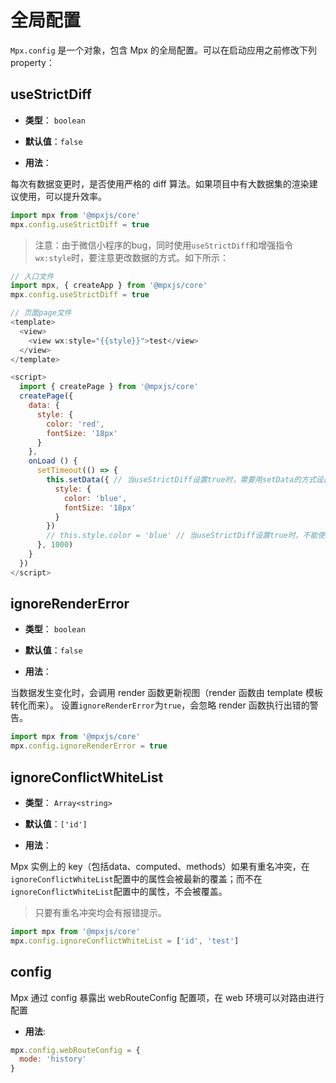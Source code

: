 
# 全局配置

`Mpx.config` 是一个对象，包含 Mpx 的全局配置。可以在启动应用之前修改下列 property：

## useStrictDiff

- **类型**： `boolean`

- **默认值**：`false`

- **用法**：

每次有数据变更时，是否使用严格的 diff 算法。如果项目中有大数据集的渲染建议使用，可以提升效率。

``` javascript
import mpx from '@mpxjs/core'
mpx.config.useStrictDiff = true
```

> 注意：由于微信小程序的bug，同时使用`useStrictDiff`和增强指令`wx:style`时，要注意更改数据的方式。如下所示：

``` javascript
// 入口文件
import mpx, { createApp } from '@mpxjs/core'
mpx.config.useStrictDiff = true

// 页面page文件
<template>
  <view>
    <view wx:style="{{style}}">test</view>
  </view>
</template>

<script>
  import { createPage } from '@mpxjs/core'
  createPage({
    data: {
      style: {
        color: 'red',
        fontSize: '18px'
      }
    },
    onLoad () {
      setTimeout(() => {
        this.setData({ // 当useStrictDiff设置true时，需要用setData的方式设置整个style对象
          style: {
            color: 'blue',
            fontSize: '18px'
          }
        })
        // this.style.color = 'blue' // 当useStrictDiff设置true时，不能使用这种方式，style不会生效
      }, 1000)
    }
  })
</script>
```


## ignoreRenderError

- **类型**： `boolean`

- **默认值**：`false`

- **用法**：

当数据发生变化时，会调用 render 函数更新视图（render 函数由 template 模板转化而来）。
设置`ignoreRenderError`为`true`，会忽略 render 函数执行出错的警告。

``` javascript
import mpx from '@mpxjs/core'
mpx.config.ignoreRenderError = true
```

## ignoreConflictWhiteList

- **类型**： `Array<string>`

- **默认值**：`['id']`

- **用法**：

Mpx 实例上的 key（包括data、computed、methods）如果有重名冲突，在`ignoreConflictWhiteList`配置中的属性会被最新的覆盖；而不在`ignoreConflictWhiteList`配置中的属性，不会被覆盖。

> 只要有重名冲突均会有报错提示。

``` javascript
import mpx from '@mpxjs/core'
mpx.config.ignoreConflictWhiteList = ['id', 'test']
```

## config
Mpx 通过 config 暴露出 webRouteConfig 配置项，在 web 环境可以对路由进行配置

- **用法**:
```js
mpx.config.webRouteConfig = {
  mode: 'history'
}
```
